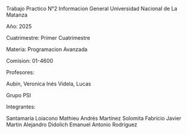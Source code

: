 Trabajo Practico N°2 
Informacion General
Universidad Nacional de La Matanza

Año: 2025

Cuatrimestre: Primer Cuatrimestre

Materia: Programacion Avanzada

Comision: 01-4600

Profesores:

Aubin, Veronica Inés
Videla, Lucas

Grupo PSI

Integrantes:

Santamaría Loiacono Mathieu Andrés
Martínez Solomita Fabricio Javier
Martin Alejandro Didolich
Emanuel Antonio Rodríguez
